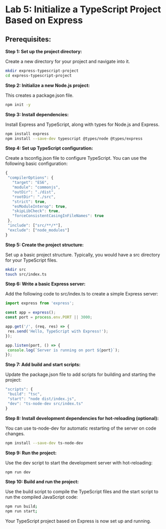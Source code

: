 # Lab 5: Initialize a TypeScript Project Based on Express

## Prerequisites:

**Step 1: Set up the project directory:**

   Create a new directory for your project and navigate into it.
   ```sh
   mkdir express-typescript-project
   cd express-typescript-project
   ```

**Step 2: Initialize a new Node.js project:**

This creates a package.json file.

 ```sh
npm init -y
 ```
**Step 3: Install dependencies:**

Install Express and TypeScript, along with types for Node.js and Express.
 
 ```sh
npm install express
npm install --save-dev typescript @types/node @types/express
 ```
**Step 4: Set up TypeScript configuration:**

Create a tsconfig.json file to configure TypeScript. You can use the following basic configuration:

 ```js
{
  "compilerOptions": {
    "target": "ES6",
    "module": "commonjs",
    "outDir": "./dist",
    "rootDir": "./src",
    "strict": true,
    "esModuleInterop": true,
    "skipLibCheck": true,
    "forceConsistentCasingInFileNames": true
  },
  "include": ["src/**/*"],
  "exclude": ["node_modules"]
}
 ```
**Step 5: Create the project structure:**

Set up a basic project structure. Typically, you would have a src directory for your TypeScript files.

 ```sh
mkdir src
touch src/index.ts
 ```
**Step 6: Write a basic Express server:**

Add the following code to src/index.ts to create a simple Express server:

 ```js
import express from 'express';

const app = express();
const port = process.env.PORT || 3000;

app.get('/', (req, res) => {
  res.send('Hello, TypeScript with Express!');
});

app.listen(port, () => {
  console.log(`Server is running on port ${port}`);
});

 ```

**Step 7: Add build and start scripts:**

Update the package.json file to add scripts for building and starting the project:

 ```js
"scripts": {
  "build": "tsc",
  "start": "node dist/index.js",
  "dev": "ts-node-dev src/index.ts"
}
 ```
**Step 8: Install development dependencies for hot-reloading (optional):**

You can use ts-node-dev for automatic restarting of the server on code changes.

 ```sh
npm install --save-dev ts-node-dev
 ```
**Step 9: Run the project:**

Use the dev script to start the development server with hot-reloading:

 ```sh
npm run dev
 ```
**Step 10: Build and run the project:**

Use the build script to compile the TypeScript files and the start script to run the compiled JavaScript code:
 ```sh
 npm run build;
 npm run start;
  ```

Your TypeScript project based on Express is now set up and running.
